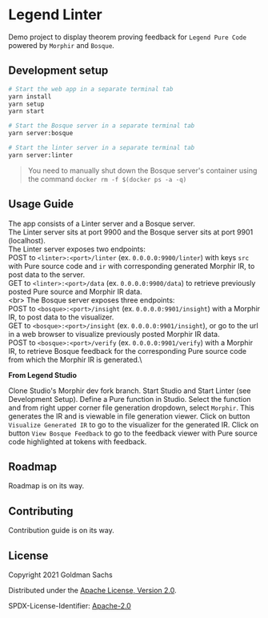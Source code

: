 # Legend Linter

Demo project to display theorem proving feedback for `Legend Pure Code` powered by `Morphir` and `Bosque`. 

## Development setup

```sh
# Start the web app in a separate terminal tab
yarn install
yarn setup
yarn start

# Start the Bosque server in a separate terminal tab
yarn server:bosque

# Start the linter server in a separate terminal tab
yarn server:linter
```

> You need to manually shut down the Bosque server's container using the command
> `docker rm -f $(docker ps -a -q)`

## Usage Guide

The app consists of a Linter server and a Bosque server.\
The Linter server sits at port 9900 and the Bosque server sits at port 9901 (localhost).\
The Linter server exposes two endpoints: \
POST to `<linter>:<port>/linter` (ex. `0.0.0.0:9900/linter`) with keys `src` with Pure source code and `ir` with corresponding generated Morphir IR, to post data to the server. \
GET to `<linter>:<port>/data` (ex. `0.0.0.0:9900/data`) to retrieve previously posted Pure source and Morphir IR data.\
<br\>
The Bosque server exposes three endpoints: \
POST to `<bosque>:<port>/insight` (ex. `0.0.0.0:9901/insight`) with a Morphir IR, to post data to the visualizer. \
GET to `<bosque>:<port>/insight` (ex. `0.0.0.0:9901/insight`), or go to the url in a web browser to visualize previously posted Morphir IR data.\
POST to `<bosque>:<port>/verify` (ex. `0.0.0.0:9901/verify`) with a Morphir IR, to retrieve Bosque feedback for the corresponding Pure source code from which the Morphir IR is generated.\

**From Legend Studio**

Clone Studio's Morphir dev fork branch.
Start Studio and Start Linter (see Development Setup).
Define a Pure function in Studio.
Select the function and from right upper corner file generation dropdown, select `Morphir`. This generates the IR and is viewable in file generation viewer.
Click on button `Visualize Generated IR` to go to the visualizer for the generated IR.
Click on button `View Bosque Feedback` to go to the feedback viewer with Pure source code highlighted at tokens with feedback.

## Roadmap

Roadmap is on its way.

## Contributing

Contribution guide is on its way.

## License

Copyright 2021 Goldman Sachs

Distributed under the [Apache License, Version 2.0](http://www.apache.org/licenses/LICENSE-2.0).

SPDX-License-Identifier: [Apache-2.0](https://spdx.org/licenses/Apache-2.0)
